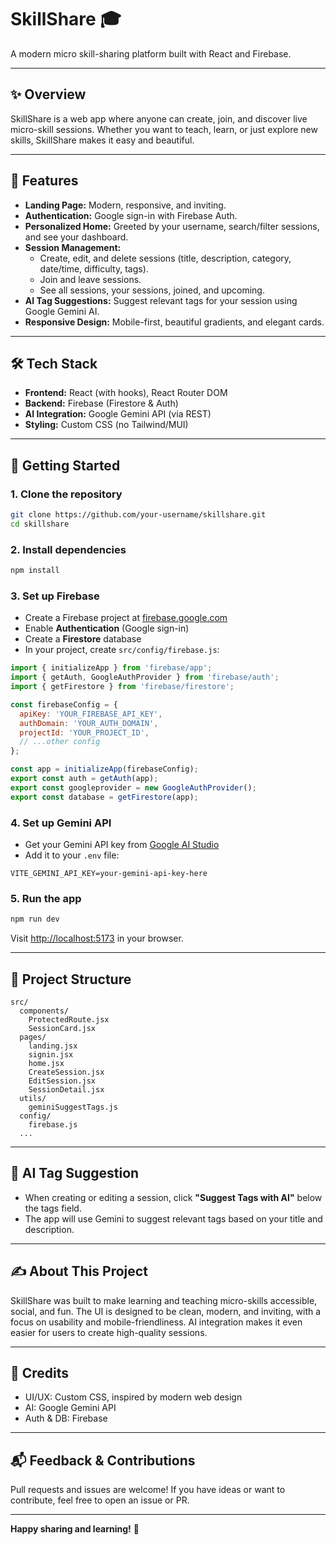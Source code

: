 # SkillShare 🎓

A modern micro skill-sharing platform built with React and Firebase.

---

## ✨ Overview
SkillShare is a web app where anyone can create, join, and discover live micro-skill sessions. Whether you want to teach, learn, or just explore new skills, SkillShare makes it easy and beautiful.

---

## 🚀 Features
- **Landing Page:** Modern, responsive, and inviting.
- **Authentication:** Google sign-in with Firebase Auth.
- **Personalized Home:** Greeted by your username, search/filter sessions, and see your dashboard.
- **Session Management:**
  - Create, edit, and delete sessions (title, description, category, date/time, difficulty, tags).
  - Join and leave sessions.
  - See all sessions, your sessions, joined, and upcoming.
- **AI Tag Suggestions:** Suggest relevant tags for your session using Google Gemini AI.
- **Responsive Design:** Mobile-first, beautiful gradients, and elegant cards.

---

## 🛠️ Tech Stack
- **Frontend:** React (with hooks), React Router DOM
- **Backend:** Firebase (Firestore & Auth)
- **AI Integration:** Google Gemini API (via REST)
- **Styling:** Custom CSS (no Tailwind/MUI)

---

## 🏁 Getting Started

### 1. **Clone the repository**
```bash
git clone https://github.com/your-username/skillshare.git
cd skillshare
```

### 2. **Install dependencies**
```bash
npm install
```

### 3. **Set up Firebase**
- Create a Firebase project at [firebase.google.com](https://firebase.google.com/)
- Enable **Authentication** (Google sign-in)
- Create a **Firestore** database
- In your project, create `src/config/firebase.js`:

```js
import { initializeApp } from 'firebase/app';
import { getAuth, GoogleAuthProvider } from 'firebase/auth';
import { getFirestore } from 'firebase/firestore';

const firebaseConfig = {
  apiKey: 'YOUR_FIREBASE_API_KEY',
  authDomain: 'YOUR_AUTH_DOMAIN',
  projectId: 'YOUR_PROJECT_ID',
  // ...other config
};

const app = initializeApp(firebaseConfig);
export const auth = getAuth(app);
export const googleprovider = new GoogleAuthProvider();
export const database = getFirestore(app);
```

### 4. **Set up Gemini API**
- Get your Gemini API key from [Google AI Studio](https://aistudio.google.com/app/apikey)
- Add it to your `.env` file:
```
VITE_GEMINI_API_KEY=your-gemini-api-key-here
```

### 5. **Run the app**
```bash
npm run dev
```
Visit [http://localhost:5173](http://localhost:5173) in your browser.

---

## 📁 Project Structure
```
src/
  components/
    ProtectedRoute.jsx
    SessionCard.jsx
  pages/
    landing.jsx
    signin.jsx
    home.jsx
    CreateSession.jsx
    EditSession.jsx
    SessionDetail.jsx
  utils/
    geminiSuggestTags.js
  config/
    firebase.js
  ...
```

---

## 🤖 AI Tag Suggestion
- When creating or editing a session, click **"Suggest Tags with AI"** below the tags field.
- The app will use Gemini to suggest relevant tags based on your title and description.

---

## ✍️ About This Project
SkillShare was built to make learning and teaching micro-skills accessible, social, and fun. The UI is designed to be clean, modern, and inviting, with a focus on usability and mobile-friendliness. AI integration makes it even easier for users to create high-quality sessions.

---

## 📣 Credits
- UI/UX: Custom CSS, inspired by modern web design
- AI: Google Gemini API
- Auth & DB: Firebase

---

## 📬 Feedback & Contributions
Pull requests and issues are welcome! If you have ideas or want to contribute, feel free to open an issue or PR.

---

**Happy sharing and learning!** 🚀
